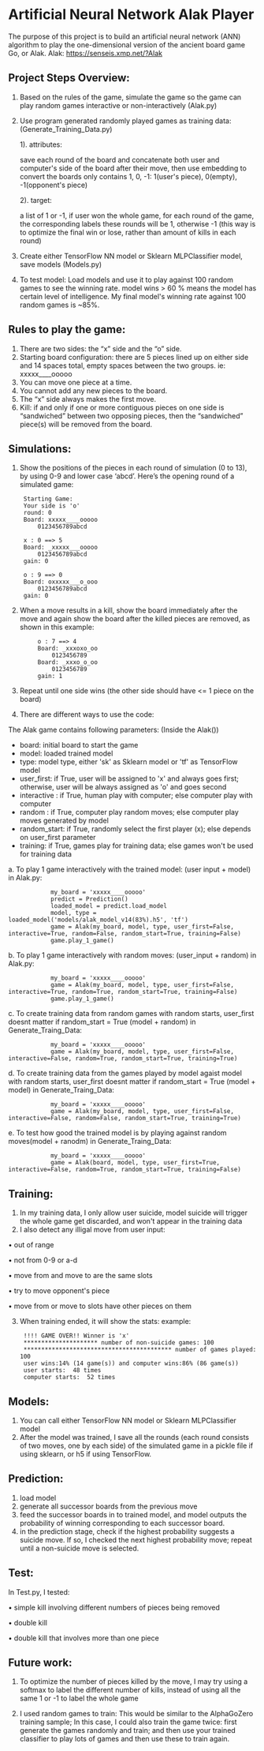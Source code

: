 # Artificial Neural Network Alak Player

The purpose of this project is to build an artificial neural network (ANN) algorithm to play the
one-dimensional version of the ancient board game Go, or Alak.
Alak: https://senseis.xmp.net/?Alak

## Project Steps Overview:
1. Based on the rules of the game, simulate the game so the game can play random games interactive or non-interactively (Alak.py)
2. Use program generated randomly played games as training data: (Generate_Training_Data.py)
        
   1). attributes: 

   save each round of the board and concatenate both user and computer's side of the board after their move, then use embedding to convert the boards only contains 1, 0, -1: 1(user's piece), 0(empty), -1(opponent's piece)

   2). target: 

   a list of 1 or -1, if user won the whole game, for each round of the game, the corresponding labels these rounds will be 1, otherwise -1 (this way is to optimize the final win or lose, rather than amount of kills in each round)
   
3. Create either TensorFlow NN model or Sklearn MLPClassifier model, save models (Models.py)
4. To test model: Load models and use it to play against 100 random games to see the winning rate. model wins > 60 % means the model has certain level of intelligence. My final model's winning rate against 100 random games is ~85%.



## Rules to play the game:

1. There are two sides: the “x” side and the “o” side.
2. Starting board configuration: there are 5 pieces lined up on either side and 14 spaces total, empty spaces between the two groups. ie: xxxxx____ooooo
3. You can move one piece at a time.
4. You cannot add any new pieces to the board.
5. The “x” side always makes the first move.
6. Kill: if and only if one or more contiguous pieces on one side is “sandwiched” between two
opposing pieces, then the “sandwiched” piece(s) will be removed from the board.



## Simulations:
1. Show the positions of the pieces in each round of simulation (0 to 13), by using 0-9 and lower case ‘abcd’. Here’s the opening round of a simulated game:

        Starting Game:
        Your side is 'o'
        round: 0
        Board: xxxxx____ooooo
            0123456789abcd

        x : 0 ==> 5
        Board: _xxxxx___ooooo
            0123456789abcd
        gain: 0

        o : 9 ==> 0
        Board: oxxxxx___o_ooo
            0123456789abcd
        gain: 0
2. When a move results in a kill, show the board immediately after the move and again show the board after the killed pieces are removed, as shown in this example:

            o : 7 ==> 4
            Board: _xxxoxo_oo
                0123456789
            Board: _xxxo_o_oo
                0123456789
            gain: 1
3. Repeat until one side wins (the other side should have <= 1 piece on the board)

4. There are different ways to use the code: 

The Alak game contains following parameters: (Inside the Alak())

- board: initial board to start the game
- model: loaded trained model 
- type: model type, either 'sk' as Sklearn model or 'tf' as TensorFlow model
- user_first: if True, user will be assigned to 'x' and always goes first; otherwise, user will be always assigned as 'o' and goes second 
- interactive : if True, human play with computer; else computer play with computer
- random : if True, computer play random moves; else computer play moves generated by model
- random_start: if True, randomly select the first player (x); else depends on user_first parameter 
- training: if True, games play for training data; else games won't be used for training data

a. To play 1 game interactively with the trained model: (user input + model)
in Alak.py:

                my_board = 'xxxxx____ooooo'
                predict = Prediction()
                loaded_model = predict.load_model
                model, type = loaded_model('models/alak_model_v14(83%).h5', 'tf')
                game = Alak(my_board, model, type, user_first=False, interactive=True, random=False, random_start=True, training=False)
                game.play_1_game()
                
b. To play 1 game interactively with random moves: (user_input + random)
in Alak.py:    

                my_board = 'xxxxx____ooooo'
                game = Alak(my_board, model, type, user_first=False, interactive=True, random=True, random_start=True, training=False)
                game.play_1_game()
              
c. To create training data from random games with random starts, user_first doesnt matter if random_start = True (model + random)
in Generate_Traing_Data: 

                my_board = 'xxxxx____ooooo'
                game = Alak(my_board, model, type, user_first=False, interactive=False, random=True, random_start=True, training=True)
               
             
d. To create training data from the games played by model agaist model with random starts, user_first doesnt matter if random_start = True (model + model)
in Generate_Traing_Data:               
                
                my_board = 'xxxxx____ooooo'
                game = Alak(my_board, model, type, user_first=False, interactive=False, random=False, random_start=True, training=True)
              
                
e. To test how good the trained model is by playing against random moves(model + ranodm)
in Generate_Traing_Data:

                my_board = 'xxxxx____ooooo'
                game = Alak(board, model, type, user_first=True, interactive=False, random=True, random_start=True, training=False)


## Training:
1. In my training data, I only allow user suicide, model suicide will trigger the whole game get discarded, and won't appear in the training data
2. I also detect any illigal move from user input: 

• out of range

• not from 0-9 or a-d

• move from and move to are the same slots

• try to move opponent's piece

• move from or move to slots have other pieces on them

3. When training ended, it will show the stats: 
example:

        !!!! GAME OVER!! Winner is 'x' 
        ********************* number of non-suicide games: 100
        ****************************************** number of games played: 100
        user wins:14% (14 game(s)) and computer wins:86% (86 game(s))
        user starts:  48 times
        computer starts:  52 times

## Models:
1. You can call either TensorFlow NN model or Sklearn MLPClassifier model
3. After the model was trained, I save all the rounds (each round consists of two moves, one by each side) of the simulated game in a pickle file if using sklearn, or h5 if using TensorFlow.

## Prediction:
1. load model
2. generate all successor boards from the previous move
3. feed the successor boards in to trained model, and model outputs the probability of winning corresponding to each successor board.
4. in the prediction stage, check if the highest probability suggests a suicide move. If so, I checked the next highest probability move; repeat until a non-suicide move is selected. 

## Test:
In Test.py, I tested:

• simple kill involving different numbers of pieces being removed

• double kill

• double kill that involves more than one piece

## Future work:
1. To optimize the number of pieces killed by the move, I may try using a
softmax to label the different number of kills, instead of using all the same 1 or -1 to label the whole game

2. I used random games to train: This would be similar to the AlphaGoZero training sample; In this
case, I could also train the game twice: first generate the games randomly and
train; and then use your trained classifier to play lots of games and then use these to train again.
